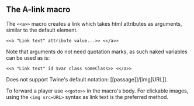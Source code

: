 <h2>The A-link macro </h2>

The `<<a>>` macro creates a link which takes html attributes as arguments, similar to the default <a> element.

`<<a "Link text" attribute value...>>
<</a>>`

Note that arguments do not need quotation marks, as such naked variables can be used as is:

`<<a "Link text" id $var class someClass>>
<</a>>`

Does not support Twine's default notation: [[passage]]/[img[URL]]. 

To forward a player use `<<goto>>` in the macro's body.
For clickable images, using the `<img src=URL>` syntax as link text is the preferred method.